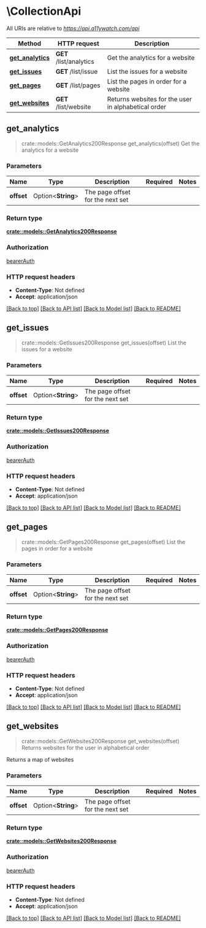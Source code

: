 # \CollectionApi

All URIs are relative to *https://api.a11ywatch.com/api*

Method | HTTP request | Description
------------- | ------------- | -------------
[**get_analytics**](CollectionApi.md#get_analytics) | **GET** /list/analytics | Get the analytics for a website
[**get_issues**](CollectionApi.md#get_issues) | **GET** /list/issue | List the issues for a website
[**get_pages**](CollectionApi.md#get_pages) | **GET** /list/pages | List the pages in order for a website
[**get_websites**](CollectionApi.md#get_websites) | **GET** /list/website | Returns websites for the user in alphabetical order



## get_analytics

> crate::models::GetAnalytics200Response get_analytics(offset)
Get the analytics for a website



### Parameters


Name | Type | Description  | Required | Notes
------------- | ------------- | ------------- | ------------- | -------------
**offset** | Option<**String**> | The page offset for the next set |  |

### Return type

[**crate::models::GetAnalytics200Response**](getAnalytics_200_response.md)

### Authorization

[bearerAuth](../README.md#bearerAuth)

### HTTP request headers

- **Content-Type**: Not defined
- **Accept**: application/json

[[Back to top]](#) [[Back to API list]](../README.md#documentation-for-api-endpoints) [[Back to Model list]](../README.md#documentation-for-models) [[Back to README]](../README.md)


## get_issues

> crate::models::GetIssues200Response get_issues(offset)
List the issues for a website



### Parameters


Name | Type | Description  | Required | Notes
------------- | ------------- | ------------- | ------------- | -------------
**offset** | Option<**String**> | The page offset for the next set |  |

### Return type

[**crate::models::GetIssues200Response**](getIssues_200_response.md)

### Authorization

[bearerAuth](../README.md#bearerAuth)

### HTTP request headers

- **Content-Type**: Not defined
- **Accept**: application/json

[[Back to top]](#) [[Back to API list]](../README.md#documentation-for-api-endpoints) [[Back to Model list]](../README.md#documentation-for-models) [[Back to README]](../README.md)


## get_pages

> crate::models::GetPages200Response get_pages(offset)
List the pages in order for a website



### Parameters


Name | Type | Description  | Required | Notes
------------- | ------------- | ------------- | ------------- | -------------
**offset** | Option<**String**> | The page offset for the next set |  |

### Return type

[**crate::models::GetPages200Response**](getPages_200_response.md)

### Authorization

[bearerAuth](../README.md#bearerAuth)

### HTTP request headers

- **Content-Type**: Not defined
- **Accept**: application/json

[[Back to top]](#) [[Back to API list]](../README.md#documentation-for-api-endpoints) [[Back to Model list]](../README.md#documentation-for-models) [[Back to README]](../README.md)


## get_websites

> crate::models::GetWebsites200Response get_websites(offset)
Returns websites for the user in alphabetical order

Returns a map of websites

### Parameters


Name | Type | Description  | Required | Notes
------------- | ------------- | ------------- | ------------- | -------------
**offset** | Option<**String**> | The page offset for the next set |  |

### Return type

[**crate::models::GetWebsites200Response**](getWebsites_200_response.md)

### Authorization

[bearerAuth](../README.md#bearerAuth)

### HTTP request headers

- **Content-Type**: Not defined
- **Accept**: application/json

[[Back to top]](#) [[Back to API list]](../README.md#documentation-for-api-endpoints) [[Back to Model list]](../README.md#documentation-for-models) [[Back to README]](../README.md)

